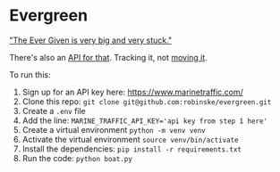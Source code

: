 # Evergreen

["The Ever Given is very big and very stuck."](https://www.theatlantic.com/technology/archive/2021/03/were-going-to-need-a-smaller-boat/618414/)

There's also an [API for that](https://www.marinetraffic.com/). Tracking it, not [moving it](https://twitter.com/kelleyrobinson/status/1375172382076375048).

To run this:
1. Sign up for an API key here: https://www.marinetraffic.com/
2. Clone this repo: `git clone git@github.com:robinske/evergreen.git`
3. Create a `.env` file
4. Add the line: `MARINE_TRAFFIC_API_KEY='api key from step 1 here'`
5. Create a virtual environment `python -m venv venv`
6. Activate the virtual environment `source venv/bin/activate`
7. Install the dependencies: `pip install -r requirements.txt`
8. Run the code: `python boat.py`
